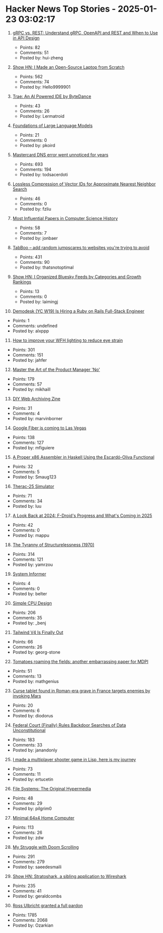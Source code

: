 # Hacker News Top Stories - 2025-01-23 03:02:17

1. [gRPC vs. REST: Understand gRPC, OpenAPI and REST and When to Use in API Design](https://cloud.google.com/blog/products/api-management/understanding-grpc-openapi-and-rest-and-when-to-use-them)
   - Points: 82
   - Comments: 51
   - Posted by: hui-zheng

2. [Show HN: I Made an Open-Source Laptop from Scratch](https://www.byran.ee/posts/creation/)
   - Points: 562
   - Comments: 74
   - Posted by: Hello9999901

3. [Trae: An AI Powered IDE by ByteDance](https://www.trae.ai/home)
   - Points: 43
   - Comments: 26
   - Posted by: Lermatroid

4. [Foundations of Large Language Models](https://arxiv.org/abs/2501.09223)
   - Points: 21
   - Comments: 0
   - Posted by: pkoird

5. [Mastercard DNS error went unnoticed for years](https://krebsonsecurity.com/2025/01/mastercard-dns-error-went-unnoticed-for-years/)
   - Points: 693
   - Comments: 194
   - Posted by: todsacerdoti

6. [Lossless Compression of Vector IDs for Approximate Nearest Neighbor Search](https://arxiv.org/abs/2501.10479)
   - Points: 46
   - Comments: 0
   - Posted by: fzliu

7. [Most Influential Papers in Computer Science History](https://terriblesoftware.org/2025/01/22/the-7-most-influential-papers-in-computer-science-history/)
   - Points: 58
   - Comments: 7
   - Posted by: jonbaer

8. [TabBoo – add random jumpscares to websites you're trying to avoid](https://tabboo.xyz/)
   - Points: 431
   - Comments: 90
   - Posted by: thatsnotoptimal

9. [Show HN: I Organized Bluesky Feeds by Categories and Growth Rankings](https://www.bskyinfo.com/feeds/)
   - Points: 13
   - Comments: 0
   - Posted by: laimingj

10. [Demodesk (YC W19) Is Hiring a Ruby on Rails Full-Stack Engineer](https://demodesk.com/careers?utm_source=hn)
   - Points: 1
   - Comments: undefined
   - Posted by: alxppp

11. [How to improve your WFH lighting to reduce eye strain](https://rustle.ca/posts/articles/work-from-home-lighting)
   - Points: 301
   - Comments: 151
   - Posted by: jahfer

12. [Master the Art of the Product Manager 'No'](https://LetsNotDoThat.com)
   - Points: 179
   - Comments: 57
   - Posted by: mikhaill

13. [DIY Web Archiving Zine](https://zinebakery.com//homemade-zines/bakeshop-2-diywebarchiving)
   - Points: 31
   - Comments: 4
   - Posted by: marvinborner

14. [Google Fiber is coming to Las Vegas](https://fiber.googleblog.com/2025/01/las-vegas-get-ready-for-your-close-up.html)
   - Points: 138
   - Comments: 127
   - Posted by: mfiguiere

15. [A Proper x86 Assembler in Haskell Using the Escardó-Oliva Functional](http://blog.vmchale.com/article/escardo-oliva-functional)
   - Points: 32
   - Comments: 5
   - Posted by: Smaug123

16. [Therac-25 Simulator](http://web.mit.edu/6.033/2007/wwwdocs/assignments/handson-therac.html)
   - Points: 71
   - Comments: 34
   - Posted by: luu

17. [A Look Back at 2024: F-Droid's Progress and What's Coming in 2025](https://f-droid.org/2025/01/21/a-look-back-at-2024-f-droids-progress-and-whats-coming-in-2025.html)
   - Points: 42
   - Comments: 0
   - Posted by: mappu

18. [The Tyranny of Structurelessness (1970)](https://www.jofreeman.com/joreen/tyranny.htm)
   - Points: 314
   - Comments: 121
   - Posted by: yamrzou

19. [System Informer](https://systeminformer.com/)
   - Points: 4
   - Comments: 0
   - Posted by: belter

20. [Simple CPU Design](http://simplecpudesign.com/)
   - Points: 206
   - Comments: 35
   - Posted by: _benj

21. [Tailwind V4 Is Finally Out](https://tailwindcss.com/blog/tailwindcss-v4)
   - Points: 66
   - Comments: 26
   - Posted by: georg-stone

22. [Tomatoes roaming the fields: another embarrassing paper for MDPI](http://deevybee.blogspot.com/2025/01/tomatoes-roaming-fields-and-canaries-in.html)
   - Points: 51
   - Comments: 13
   - Posted by: mathgenius

23. [Curse tablet found in Roman-era grave in France targets enemies by invoking Mars](https://www.livescience.com/archaeology/curse-tablet-found-in-roman-era-grave-in-france-targets-enemies-by-invoking-mars-the-god-of-war)
   - Points: 20
   - Comments: 6
   - Posted by: diodorus

24. [Federal Court (Finally) Rules Backdoor Searches of Data Unconstitutional](https://www.eff.org/deeplinks/2025/01/victory-federal-court-finally-rules-backdoor-searches-702-data-unconstitutional)
   - Points: 183
   - Comments: 33
   - Posted by: janandonly

25. [I made a multiplayer shooter game in Lisp, here is my journey](https://ertu.dev/posts/i-made-an-online-shooter-game-in-lisp/)
   - Points: 73
   - Comments: 11
   - Posted by: ertucetin

26. [File Systems: The Original Hypermedia](https://jon.work/og/)
   - Points: 48
   - Comments: 29
   - Posted by: pilgrim0

27. [Minimal 64x4 Home Computer](https://github.com/slu4coder/Minimal-64x4-Home-Computer)
   - Points: 113
   - Comments: 26
   - Posted by: zdw

28. [My Struggle with Doom Scrolling](https://allthatjazz.me/posts/doom-scrolling-struggles)
   - Points: 291
   - Comments: 279
   - Posted by: saeedesmaili

29. [Show HN: Stratoshark, a sibling application to Wireshark](https://stratoshark.org/)
   - Points: 235
   - Comments: 41
   - Posted by: geraldcombs

30. [Ross Ulbricht granted a full pardon](https://twitter.com/Free_Ross/status/1881851923005165704)
   - Points: 1785
   - Comments: 2068
   - Posted by: Ozarkian

